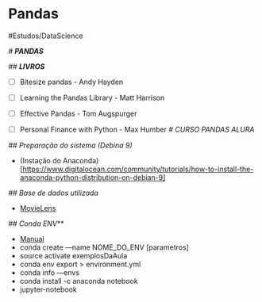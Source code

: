 # Pandas
#Estudos/DataScience

*# **PANDAS***

*## **LIVROS***

- [  ] Bitesize pandas - Andy Hayden
- [ ] Learning the Pandas Library - Matt Harrison
- [ ] Effective Pandas - Tom Augspurger
- [ ] Personal Finance with Python - Max Humber
*# CURSO PANDAS ALURA*


*## Preparação do sistema (Debina 9)*
- (Instação do Anaconda)[https://www.digitalocean.com/community/tutorials/how-to-install-the-anaconda-python-distribution-on-debian-9]

*## Base de dados utilizada*
- [MovieLens](_https://grouplens.org/datasets/movielens/_)

*## Conda ENV***
- [Manual](_https://docs.conda.io/projects/conda/en/latest/user-guide/tasks/manage-environments.html#_)
- conda create —name NOME_DO_ENV [parametros]
- source activate exemplosDaAula
- conda env export > environment.yml
- conda info —envs
- conda install -c anaconda notebook
- jupyter-notebook

